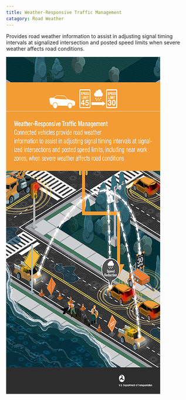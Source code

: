```yaml
---
title: Weather-Responsive Traffic Management
catagory: Road Weather
---
```

Provides road weather information to assist in adjusting signal timing intervals at signalized intersection and posted speed limits when severe weather affects road conditions.

![Weather-Responsive Traffic Management](/src/assets/images/infographics/WEATHER_WeatherRsponsiveTraficManagement-med01.png)